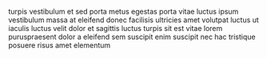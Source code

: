 turpis vestibulum et sed porta metus egestas porta vitae luctus ipsum vestibulum
massa at eleifend donec facilisis ultricies amet volutpat luctus ut iaculis
luctus velit dolor et sagittis luctus turpis sit est vitae lorem puruspraesent
dolor a eleifend sem suscipit enim suscipit nec hac tristique posuere risus
amet elementum